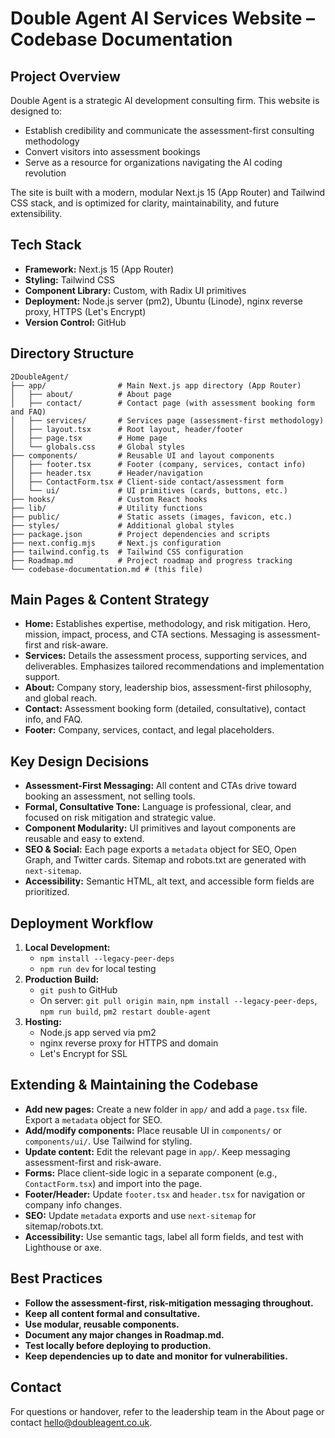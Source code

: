 # Double Agent AI Services Website – Codebase Documentation

## Project Overview
Double Agent is a strategic AI development consulting firm. This website is designed to:
- Establish credibility and communicate the assessment-first consulting methodology
- Convert visitors into assessment bookings
- Serve as a resource for organizations navigating the AI coding revolution

The site is built with a modern, modular Next.js 15 (App Router) and Tailwind CSS stack, and is optimized for clarity, maintainability, and future extensibility.

## Tech Stack
- **Framework:** Next.js 15 (App Router)
- **Styling:** Tailwind CSS
- **Component Library:** Custom, with Radix UI primitives
- **Deployment:** Node.js server (pm2), Ubuntu (Linode), nginx reverse proxy, HTTPS (Let's Encrypt)
- **Version Control:** GitHub

## Directory Structure
```
2DoubleAgent/
├── app/                # Main Next.js app directory (App Router)
│   ├── about/          # About page
│   ├── contact/        # Contact page (with assessment booking form and FAQ)
│   ├── services/       # Services page (assessment-first methodology)
│   ├── layout.tsx      # Root layout, header/footer
│   ├── page.tsx        # Home page
│   └── globals.css     # Global styles
├── components/         # Reusable UI and layout components
│   ├── footer.tsx      # Footer (company, services, contact info)
│   ├── header.tsx      # Header/navigation
│   ├── ContactForm.tsx # Client-side contact/assessment form
│   └── ui/             # UI primitives (cards, buttons, etc.)
├── hooks/              # Custom React hooks
├── lib/                # Utility functions
├── public/             # Static assets (images, favicon, etc.)
├── styles/             # Additional global styles
├── package.json        # Project dependencies and scripts
├── next.config.mjs     # Next.js configuration
├── tailwind.config.ts  # Tailwind CSS configuration
├── Roadmap.md          # Project roadmap and progress tracking
└── codebase-documentation.md # (this file)
```

## Main Pages & Content Strategy
- **Home:** Establishes expertise, methodology, and risk mitigation. Hero, mission, impact, process, and CTA sections. Messaging is assessment-first and risk-aware.
- **Services:** Details the assessment process, supporting services, and deliverables. Emphasizes tailored recommendations and implementation support.
- **About:** Company story, leadership bios, assessment-first philosophy, and global reach.
- **Contact:** Assessment booking form (detailed, consultative), contact info, and FAQ.
- **Footer:** Company, services, contact, and legal placeholders.

## Key Design Decisions
- **Assessment-First Messaging:** All content and CTAs drive toward booking an assessment, not selling tools.
- **Formal, Consultative Tone:** Language is professional, clear, and focused on risk mitigation and strategic value.
- **Component Modularity:** UI primitives and layout components are reusable and easy to extend.
- **SEO & Social:** Each page exports a `metadata` object for SEO, Open Graph, and Twitter cards. Sitemap and robots.txt are generated with `next-sitemap`.
- **Accessibility:** Semantic HTML, alt text, and accessible form fields are prioritized.

## Deployment Workflow
1. **Local Development:**
   - `npm install --legacy-peer-deps`
   - `npm run dev` for local testing
2. **Production Build:**
   - `git push` to GitHub
   - On server: `git pull origin main`, `npm install --legacy-peer-deps`, `npm run build`, `pm2 restart double-agent`
3. **Hosting:**
   - Node.js app served via pm2
   - nginx reverse proxy for HTTPS and domain
   - Let's Encrypt for SSL

## Extending & Maintaining the Codebase
- **Add new pages:** Create a new folder in `app/` and add a `page.tsx` file. Export a `metadata` object for SEO.
- **Add/modify components:** Place reusable UI in `components/` or `components/ui/`. Use Tailwind for styling.
- **Update content:** Edit the relevant page in `app/`. Keep messaging assessment-first and risk-aware.
- **Forms:** Place client-side logic in a separate component (e.g., `ContactForm.tsx`) and import into the page.
- **Footer/Header:** Update `footer.tsx` and `header.tsx` for navigation or company info changes.
- **SEO:** Update `metadata` exports and use `next-sitemap` for sitemap/robots.txt.
- **Accessibility:** Use semantic tags, label all form fields, and test with Lighthouse or axe.

## Best Practices
- **Follow the assessment-first, risk-mitigation messaging throughout.**
- **Keep all content formal and consultative.**
- **Use modular, reusable components.**
- **Document any major changes in Roadmap.md.**
- **Test locally before deploying to production.**
- **Keep dependencies up to date and monitor for vulnerabilities.**

## Contact
For questions or handover, refer to the leadership team in the About page or contact hello@doubleagent.co.uk. 